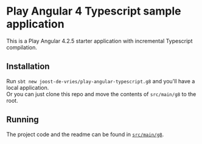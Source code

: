 # Play Angular 4 Typescript sample application 
This is a Play Angular 4.2.5 starter application with incremental Typescript compilation.

## Installation
Run `sbt new joost-de-vries/play-angular-typescript.g8` and you'll have a local application.  
Or you can just clone this repo and move the contents of `src/main/g8` to the root.  

## Running
The project code and the readme can be found in [`src/main/g8`](src/main/g8).
